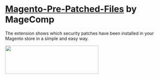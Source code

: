 # [Magento-Pre-Patched-Files](https://magecomp.com/magento-applied-security-patches.html) by MageComp

The extension shows which security patches have been installed in your Magento store in a simple and easy way.

<a href="https://magecomp.com/magento-applied-security-patches.html"><img width="300" height="92" src="https://magecomp.com/media/button.webp"></a>
